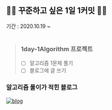 ## 👨‍💻 꾸준하고 싶은 1일 1커밋 🚶‍♂
기간 : 2020.10.19 ~
#   
> ### 1day-1Algorithm 프로젝트
> - [ ] 알고리즘 1문제 풀기
> - [ ] 블로그에 글 쓰기

### 알고리즘 풀이가 적힌 블로그

[![blog](https://user-images.githubusercontent.com/56578913/99676221-90b58c00-2abb-11eb-9eb5-889bb331bb51.png)](https://medium.com/urechanger)

